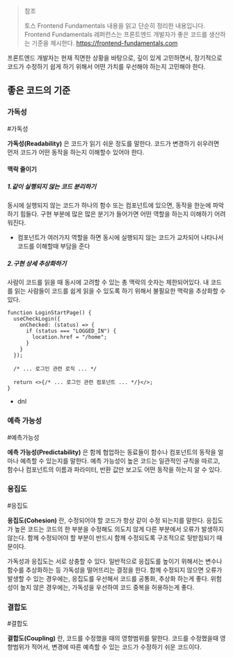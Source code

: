 > 참조
> 
> 토스 Frontend Fundamentals 내용을 읽고 단순히 정리한 내용입니다.
> Frontend Fundamentals 레퍼런스는 프론트엔드 개발자가 좋은 코드를 생산하는 기준을 제시한다.
> https://frontend-fundamentals.com

  
프론트엔드 개발자는 현재 직면한 상황을 바탕으로, 깊이 있게 고민하면서, 장기적으로 코드가 수정하기 쉽게 하기 위해서 어떤 가치를 우선해야 하는지 고민해야 한다.
## 좋은 코드의 기준

### 가독성

#가독성

 **가독성(Readability)**  은 코드가 읽기 쉬운 정도를 말한다. 코드가 변경하기 쉬우려면 먼저 코드가 어떤 동작을 하는지 이해할수 있어야 한다.
#### 맥락 줄이기

##### 1.같이 실행되지 않는 코드 분리하기

동시에 실행되지 않는 코드가 하나의 함수 또는 컴포넌트에 있으면, 동작을 한눈에 파악하기 힘들다. 구현 부분에 많은 많은 분기가 들어가면 어떤 역할을 하는지 이해하기 어려워진다.
- 컴포넌트가 여러가지 역할을 하면 동시에 실행되지 않는 코드가 교차되어 나타나서 코드를 이해할때 부담을 준다

##### 2.구현 상세 추상화하기

사람이 코드를 읽을 때 동시에 고려할 수 있는 총 맥락의 숫자는 제한되어있다. 내 코드를 읽는 사람들이 코드를 쉽게 읽을 수 있도록 하기 위해서 불필요한 맥락을 추상화할 수 있다.

``` tsx
function LoginStartPage() {
  useCheckLogin({
    onChecked: (status) => {
      if (status === "LOGGED_IN") {
        location.href = "/home";
      }
    }
  });

  /* ... 로그인 관련 로직 ... */

  return <>{/* ... 로그인 관련 컴포넌트 ... */}</>;
}

```
- dnl

### 예측 가능성

#예측가능성

**에측 가능성(Predictability)** 은 함께 협업하는 동료들이 함수나 컴포넌트의 동작을 얼마나 예측할 수 있는지를 말한다. 예측 가능성이 높은 코드는 일관적인 규칙을 따르고, 함수나 컴포넌트의 이름과 파라미터, 반환 값만 보고도 어떤 동작을 하는지 알 수 있다.

### 응집도

#응집도

**응집도(Cohesion)** 란, 수정되어야 할 코드가 항상 같이 수정 되는지를 말한다. 응집도가 높은 코드는 코드의 한 부분을 수정해도 의도치 않게 다른 부분에서 오류가 발생하지 않는다. 함께 수정되어야 할 부분이 반드시 함께 수정되도록 구조적으로 뒷받침되기 때문이다.

가독성과 응집도는 서로 상충할 수 있다.
일반적으로 응집도를 높이기 위해서는 변수나 함수를 추상화하는 등 가독성을 떨어뜨리는 결정을 한다. 함께 수정되지 않으면 오류가 발생할 수 있는 경우에는, 응집도를 우선해서 코드를 공통화, 추상화 하는게 좋다. 위험성이 높지 않은 경우에는, 가독성을 우선하여 코드 중복을 허용하는게 좋다.


### 결합도

#결합도

**결합도(Coupling)** 란, 코드를 수정했을 때의 영향범위를 말한다. 코드를 수정했을때 영향범위가 적어서, 변경에 따른 예측할 수 있는 코드가 수정하기 쉬운 코드이다.
